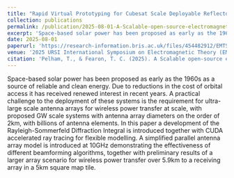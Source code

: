 ```yaml
---
title: "Rapid Virtual Prototyping for Cubesat Scale Deployable Reflector Antennas"
collection: publications
permalink: /publication/2025-08-01-A-Scalable-open-source-electromagnetics-model-for-Wireless-power-transfer-and-Space-Based-Solar-Power
excerpt: 'Space-based solar power has been proposed as early as the 1960s as a source of reliable and clean energy. Due to reductions in the cost of orbital access it has received renewed interest in recent years. A practical challenge to the deployment of these systems is the requirement for ultra-large scale antenna arrays for wireless power transfer at scale, with proposed GW scale systems with antenna array diameters on the order of 2km, with billions of antenna elements. In this paper a development of the Rayleigh-Sommerfeld Diffraction Integral is introduced together with CUDA accelerated ray tracing for flexible modelling. A simplified parallel antenna array model is introduced at 10GHz demonstrating the effectiveness of different beamforming algorithms, together with preliminary results of a larger array scenario for wireless power transfer over 5.9km to a receiving array in a 5km square map tile.'
date: 2025-08-01
paperurl: 'https://research-information.bris.ac.uk/files/454482912/EMTS_Paper.pdf'
venue: '2025 URSI International Symposium on Electromagnetic Theory (EMTS)'
citation: 'Pelham, T., & Fearon, T. C. (2025). A Scalable open-source electromagnetics model for Wireless power transfer and Space-Based Solar Power. In 2025 URSI International Symposium on Electromagnetic Theory (EMTS) (URSI International Symposium on Electromagnetic Theory). Institute of Electrical and Electronics Engineers (IEEE). https://doi.org/10.46620/URSIEMTS25/NKLW8291'
---
```


Space-based solar power has been proposed as early as the 1960s as a source of reliable and clean energy. Due to reductions in the cost of orbital access it has received renewed interest in recent years. A practical challenge to the deployment of these systems is the requirement for ultra-large scale antenna arrays for wireless power transfer at scale, with proposed GW scale systems with antenna array diameters on the order of 2km, with billions of antenna elements. In this paper a development of the Rayleigh-Sommerfeld Diffraction Integral is introduced together with CUDA accelerated ray tracing for flexible modelling. A simplified parallel antenna array model is introduced at 10GHz demonstrating the effectiveness of different beamforming algorithms, together with preliminary results of a larger array scenario for wireless power transfer over 5.9km to a receiving array in a 5km square map tile.